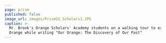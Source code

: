 ```yaml
---
page: prism
published: false
image_url: images/PrismSS_Scholars1.JPG
caption: >-
  Mr. Brook's Orange Scholars' Academy students on a walking tour to explore
  Orange while writing "Our Orange: The Discovery of Our Past"
---
```


